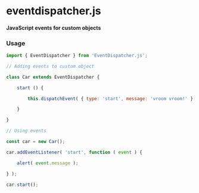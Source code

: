 eventdispatcher.js
========

#### JavaScript events for custom objects ####

### Usage ###

```javascript
import { EventDispatcher } from 'EventDispatcher.js';

// Adding events to custom object

class Car extends EventDispatcher {

	start () {

		this.dispatchEvent( { type: 'start', message: 'vroom vroom!' } );

	}

}

// Using events

const car = new Car();

car.addEventListener( 'start', function ( event ) {

	alert( event.message );

} );

car.start();
```
